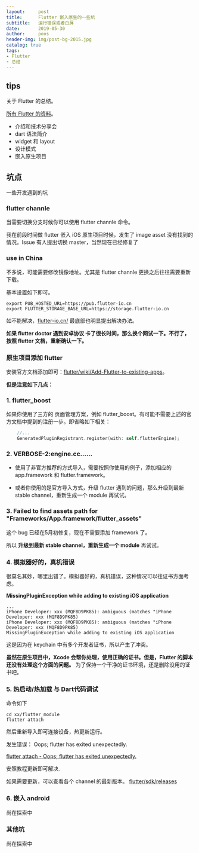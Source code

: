 ```yaml
---
layout:     post
title:      Flutter 嵌入原生的一些坑
subtitle:   运行错误或者白屏
date:       2019-05-30
author:     poos
header-img: img/post-bg-2015.jpg
catalog: true
tags:
- Flutter
- 总结
---
```


## tips

关于 Flutter 的总结。

[所有 Flutter 的资料](https://poos.github.io/tags/#Flutter)。

- 介绍和技术分享会
- dart 语法简介
- widget 和 layout
- 设计模式
- 嵌入原生项目

## 坑点

一些开发遇到的坑

### flutter channle

当需要切换分支时候你可以使用 flutter channle 命令。

我在前段时间做 flutter 嵌入 iOS 原生项目时候，发生了 image asset 没有找到的情况。Issue 有人提出切换 master，当然现在已经修复了

### use in China

不多说，可能需要修改镜像地址。尤其是 flutter channle 更换之后往往需要重新下载。

基本设置如下即可。

```shell
export PUB_HOSTED_URL=https://pub.flutter-io.cn
export FLUTTER_STORAGE_BASE_URL=https://storage.flutter-io.cn
```

如不能解决，[flutter-io.cn/](https://flutter-io.cn/) 最底部也明显提出解决办法。

**如果 flutter doctor 遇到安卓协议 卡了很长时间，那么换个网试一下。不行了，按照 flutter 文档，重新确认一下。**

### 原生项目添加 flutter

安装官方文档添加即可：[flutter/wiki/Add-Flutter-to-existing-apps](https://github.com/flutter/flutter/wiki/Add-Flutter-to-existing-apps)。

**但是注意如下几点：**


### 1. flutter_boost

如果你使用了三方的 页面管理方案，例如 flutter_boost。有可能不需要上述的官方文档中提到的注册一步。即省略如下相关：

```swift
    //...
    GeneratedPluginRegistrant.register(with: self.flutterEngine);
```

### 2. VERBOSE-2:engine.cc......

- 使用了非官方推荐的方式导入，需要按照你使用的例子，添加相应的 app.framework 和 flutter.framework。

- 或者你使用的是官方导入方式，升级 flutter 遇到的问题，那么升级到最新 stable channel，重新生成一个 module 再试试。

### 3. Failed to find assets path for "Frameworks/App.framework/flutter_assets"

这个 bug 已经在5月初修复，现在不需要添加 framework 了。

所以 **升级到最新 stable channel，重新生成一个 module** 再试试。

### 4. 模拟器好的，真机错误

很莫名其妙，哪里出错了。模拟器好的，真机错误，这种情况可以往证书方面考虑。

**MissingPluginException while adding to existing iOS application**

```
...
iPhone Developer: xxx (MQF8D9PK85): ambiguous (matches "iPhone Developer: xxx (MQF8D9PK85)
iPhone Developer: xxx (MQF8D9PK85): ambiguous (matches "iPhone Developer: xxx (MQF8D9PK85)
MissingPluginException while adding to existing iOS application 
```

这是因为在 keychain 中有多个开发者证书，所以产生了冲突。

**虽然在原生项目中，Xcode 会帮你处理，使用正确的证书。但是，Flutter 的脚本还没有处理这个方面的问题。** 为了保持一个干净的证书环境，还是删除没用的证书吧。

### 5. 热启动/热加载 与 Dart代码调试

命令如下
```shell
cd xx/flutter_module 
flutter attach
```
然后重新导入即可连接设备，热更新运行。

发生错误：
Oops; flutter has exited unexpectedly.

[flutter attach - Oops; flutter has exited unexpectedly.](https://github.com/flutter/flutter/issues/33035)

安照教程更新即可解决.

如果需要更新，可以查看各个 channel 的最新版本。
[flutter/sdk/releases](https://flutter.dev/docs/development/tools/sdk/releases?tab=macos)



### 6. 嵌入 android

尚在探索中

### 其他坑

尚在探索中

